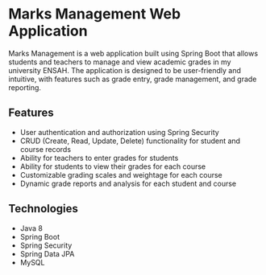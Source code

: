 # Marks Management Web Application

Marks Management is a web application built using Spring Boot that allows students and teachers to manage and view academic grades in my university ENSAH. The application is designed to be user-friendly and intuitive, with features such as grade entry, grade management, and grade reporting.

## Features

- User authentication and authorization using Spring Security
- CRUD (Create, Read, Update, Delete) functionality for student and course records
- Ability for teachers to enter grades for students
- Ability for students to view their grades for each course
- Customizable grading scales and weightage for each course
- Dynamic grade reports and analysis for each student and course

## Technologies

- Java 8
- Spring Boot 
- Spring Security 
- Spring Data JPA 
- MySQL 
